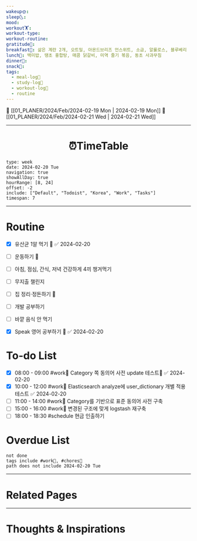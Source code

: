 ```yaml
---
wakeup🌞: 
sleep🌜: 
mood: 
workout🏋️: 
workout-type: 
workout-routine: 
gratitude🙏: 
breakfast🍳: 삶은 계란 2개, 오트밀, 아몬드브리즈 언스위트, 소금, 알룰로스, 블루베리
lunch🍚: 백미밥, 땡초 홍합탕, 매콤 닭갈비, 미역 줄기 볶음, 동초 사과무침
dinner🥗: 
snack🍬: 
tags:
  - meal-log📝
  - study-log📓
  - workout-log💪
  - routine
---
```


🔺 [[01_PLANER/2024/Feb/2024-02-19 Mon | 2024-02-19 Mon]]
🔻 [[01_PLANER/2024/Feb/2024-02-21 Wed | 2024-02-21 Wed]]
___
<h1> <center>⏰TimeTable </center> </h1>

```gEvent
type: week
date: 2024-02-20 Tue
navigation: true
showAllDay: true
hourRange: [8, 24]
offset: -2
include: ["Default", "Todoist", "Korea", "Work", "Tasks"]
timespan: 7
```

--- 


# Routine 

- [x] 유산균 1알 먹기 🔼 ✅ 2024-02-20
- [ ] 운동하기 🔼
- [ ] 아침, 점심, 간식, 저녁 건강하게 4끼 챙겨먹기
- [ ] 무지출 챌린지 
- [ ] 집 정리·정돈하기 🔼
- [ ] 개발 공부하기
- [ ] 바깥 음식 안 먹기 
- [x] Speak 영어 공부하기 🔼 ✅ 2024-02-20


# To-do List

- [x] 08:00 - 09:00 #work💼 Category 쪽 동의어 사전 update 테스트🏢 ✅ 2024-02-20
- [x] 10:00 - 12:00 #work💼 Elasticsearch analyze에 user_dictionary 개별 적용 테스트 ✅ 2024-02-20
- [ ] 11:00 - 14:00 #work💼 Category를 기반으로 표준 동의어 사전 구축
- [ ] 15:00 - 16:00 #work💼 변경된 구조에 맞게 logstash 재구축
- [ ] 18:00 - 18:30 #schedule 현금 인출하기

# Overdue List

```tasks
not done
tags include #work💼, #chores🧺 
path does not include 2024-02-20 Tue
```

---
# Related Pages


---
# Thoughts & Inspirations
